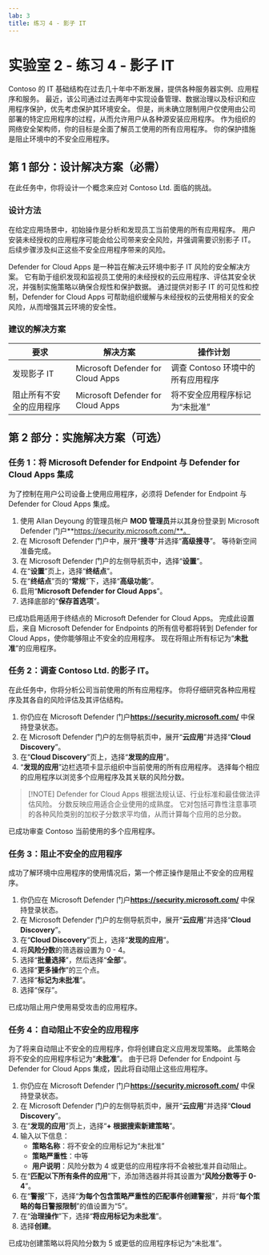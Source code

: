 ```yaml
---
lab: 3
title: 练习 4 - 影子 IT
---
```



# 实验室 2 - 练习 4 - 影子 IT

Contoso 的 IT 基础结构在过去几十年中不断发展，提供各种服务器实例、应用程序和服务。 最近，该公司通过过去两年中实现设备管理、数据治理以及标识和应用程序保护，优先考虑保护其环境安全。 但是，尚未确立限制用户仅使用由公司部署的特定应用程序的过程，从而允许用户从各种源安装应用程序。 作为组织的网络安全架构师，你的目标是全面了解员工使用的所有应用程序。 你的保护措施是阻止环境中的不安全应用程序。 

## 第 1 部分：设计解决方案（必需）

在此任务中，你将设计一个概念来应对 Contoso Ltd. 面临的挑战。

### 设计方法

在给定应用场景中，初始操作是分析和发现员工当前使用的所有应用程序。 用户安装未经授权的应用程序可能会给公司带来安全风险，并强调需要识别影子 IT。 后续步骤涉及纠正这些不安全应用程序带来的风险。

Defender for Cloud Apps 是一种旨在解决云环境中影子 IT 风险的安全解决方案。 它有助于组织发现和监视员工使用的未经授权的云应用程序、评估其安全状况，并强制实施策略以确保合规性和保护数据。 通过提供对影子 IT 的可见性和控制，Defender for Cloud Apps 可帮助组织缓解与未经授权的云使用相关的安全风险，从而增强其云环境的安全性。

### 建议的解决方案

|要求|解决方案|操作计划|
|----|----|----|
|发现影子 IT|Microsoft Defender for Cloud Apps|调查 Contoso 环境中的所有应用程序|
|阻止所有不安全的应用程序|Microsoft Defender for Cloud Apps|将不安全应用程序标记为“未批准”|

## 第 2 部分：实施解决方案（可选）

### 任务 1：将 Microsoft Defender for Endpoint 与 Defender for Cloud Apps 集成

为了控制在用户公司设备上使用应用程序，必须将 Defender for Endpoint 与 Defender for Cloud Apps 集成。

1. 使用 Allan Deyoung 的管理员帐户 **MOD 管理员**并以其身份登录到 Microsoft Defender 门户**https://security.microsoft.com/**。
2. 在 Microsoft Defender 门户中，展开“**搜寻**”并选择“**高级搜寻**”。 等待新空间准备完成。
3. 在 Microsoft Defender 门户的左侧导航页中，选择“**设置**”。
4. 在“**设置**”页上，选择“**终结点**”。
5. 在“**终结点**”页的“**常规**”下，选择“**高级功能**”。
6. 启用“**Microsoft Defender for Cloud Apps**”。
7. 选择底部的“**保存首选项**”。

已成功启用适用于终结点的 Microsoft Defender for Cloud Apps。 完成此设置后，来自 Microsoft Defender for Endpoints 的所有信号都将转到 Defender for Cloud Apps，使你能够阻止不安全的应用程序。 现在将阻止所有标记为“**未批准**”的应用程序。

### 任务 2：调查 Contoso Ltd. 的影子 IT。

在此任务中，你将分析公司当前使用的所有应用程序。 你将仔细研究各种应用程序及其各自的风险评估及其评估结构。

1. 你仍应在 Microsoft Defender 门户**https://security.microsoft.com/** 中保持登录状态。
2. 在 Microsoft Defender 门户的左侧导航页中，展开“**云应用**”并选择“**Cloud Discovery**”。
3. 在“**Cloud Discovery**”页上，选择“**发现的应用**”。
4. “**发现的应用**”边栏选项卡显示组织中当前使用的所有应用程序。 选择每个相应的应用程序以浏览多个应用程序及其关联的风险分数。

> [!NOTE] Defender for Cloud Apps 根据法规认证、行业标准和最佳做法评估风险。 分数反映应用适合企业使用的成熟度。 它对包括可靠性注意事项的各种风险类别的加权子分数求平均值，从而计算每个应用的总分数。

已成功审查 Contoso 当前使用的多个应用程序。

### 任务 3：阻止不安全的应用程序

成功了解环境中应用程序的使用情况后，第一个修正操作是阻止不安全的应用程序。

1. 你仍应在 Microsoft Defender 门户**https://security.microsoft.com/** 中保持登录状态。
2. 在 Microsoft Defender 门户的左侧导航页中，展开“**云应用**”并选择“**Cloud Discovery**”。
3. 在“**Cloud Discovery**”页上，选择“**发现的应用**”。
4. 将**风险分数**的筛选器设置为 0 - 4。
5. 选择“**批量选择**”，然后选择“**全部**”。
6. 选择“**更多操作**”的三个点。
7. 选择“**标记为未批准**”。
8. 选择“保存”。
   
已成功阻止用户使用易受攻击的应用程序。

### 任务 4：自动阻止不安全的应用程序

为了将来自动阻止不安全的应用程序，你将创建自定义应用发现策略。 此策略会将不安全的应用程序标记为“**未批准**”。 由于已将 Defender for Endpoint 与 Defender for Cloud Apps 集成，因此将自动阻止这些应用程序。

1. 你仍应在 Microsoft Defender 门户**https://security.microsoft.com/** 中保持登录状态。
2. 在 Microsoft Defender 门户的左侧导航页中，展开“**云应用**”并选择“**Cloud Discovery**”。
3. 在“**发现的应用**”页上，选择“**+ 根据搜索新建策略**”。
4. 输入以下信息：
    - **策略名称**：将不安全的应用标记为“未批准”
    - **策略严重性**：中等
    - **用户说明**：风险分数为 4 或更低的应用程序将不会被批准并自动阻止。
5. 在“**匹配以下所有条件的应用**”下，添加筛选器并将其设置为“**风险分数等于 0-4**”。
6. 在“**警报**”下，选择“**为每个包含策略严重性的匹配事件创建警报**”，并将“**每个策略的每日警报限制**”的值设置为“5”。
7. 在“**治理操作**”下，选择“**将应用标记为未批准**”。
8. 选择**创建**。

已成功创建策略以将风险分数为 5 或更低的应用程序标记为“未批准”。